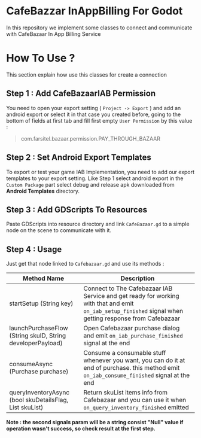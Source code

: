 ﻿# CafeBazzar InAppBilling For Godot
In this repository we implement some classes to connect and communicate with CafeBazaar In App Billing Service 
# How To Use ?
This section explain how use this classes for create a connection
## Step 1 : Add CafeBazaarIAB Permission
You need to open your export setting ( `Project -> Export` ) and add an android export or select it in that case you created before, going to the bottom of fields at first tab and fill first empty `User Permission` by this value :
> com.farsitel.bazaar.permission.PAY_THROUGH_BAZAAR
## Step 2 : Set Android Export Templates
To export or test your game IAB Implementation, you need to add our export templates to your export setting.
Like Step 1 select android export in the `Custom Package` part select debug and release apk downloaded from **Android Templates** directory.
## Step 3 : Add GDScripts To Resources
Paste GDScripts into resource directory and link `CafeBazaar.gd` to a simple node on the scene to communicate with it.
## Step 4 : Usage
Just get that node linked to `Cafebazaar.gd` and use its methods :

Method Name | Description
--- | ---
startSetup (String key) | Connect to The Cafebazaar IAB Service and get ready for working with that and emit `on_iab_setup_finished` signal when getting response from Cafebazaar
launchPurchaseFlow (String skuID, String developerPayload) | Open Cafebazaar purchase dialog and emit `on_iab_purchase_finished` signal at the end
consumeAsync (Purchase purchase) | Consume a consumable stuff whenever you want, you can do it at end of purchase. this method emit `on_iab_consume_finished` signal at the end
queryInventoryAsync (bool skuDetailsFlag, List skuList) | Return skuList items info from Cafebazaar and you can use it when `on_query_inventory_finished` emitted

**Note : the second signals param will be a string consist "Null" value if operation wasn't success, so check result at the first step.** 